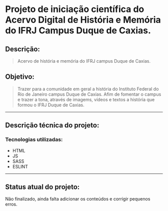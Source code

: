# Projeto de iniciação científica do Acervo Digital de História e Memória do IFRJ Campus Duque de Caxias.


## Descrição:
> Acervo de história e memória do IFRJ campus Duque de Caxias.

## Objetivo: 
> Trazer para a comunidade em geral a história do Instituto Federal do Rio de Janeiro campus Duque de Caxias. Afim de fomentar o campus e trazer a tona, através de imagems, vídeos e textos a história que formou o IFRJ Duque de Caxias.

-------------

## Descrição técnica do projeto:
### Tecnologias utilizadas:
* HTML
* JS
* SASS
* ESLINT
-------------
## Status atual do projeto:

<p>Não finalizado, ainda falta adicionar os conteúdos e corrigir pequenos erros.</p> 


